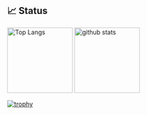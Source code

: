 ## 📈 Status
<p align="left"> 
  <img alt="Top Langs" height="150px" src="https://github-readme-stats-git-masterrstaa-rickstaa.vercel.app/api?username=adityaseth777&&show_icons=true&theme=dark" />
  <img alt="github stats" height="150px" src="https://github-readme-stats-git-masterrstaa-rickstaa.vercel.app/api?username=naruto1031" />
</p>

[![trophy](https://github-profile-trophy.vercel.app/?username=naruto1031&margin-w=5)](https://github.com/naruto1031/)
